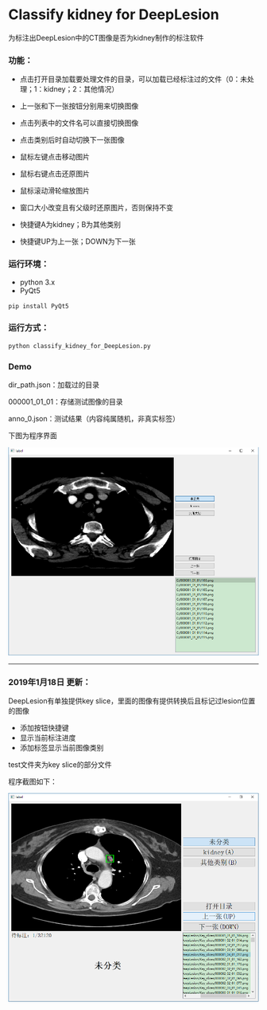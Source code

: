 # Classify kidney for DeepLesion

为标注出DeepLesion中的CT图像是否为kidney制作的标注软件

### 功能：

- 点击打开目录加载要处理文件的目录，可以加载已经标注过的文件（0：未处理；1：kidney；2：其他情况）

- 上一张和下一张按钮分别用来切换图像

- 点击列表中的文件名可以直接切换图像

- 点击类别后时自动切换下一张图像

- 鼠标左键点击移动图片

- 鼠标右键点击还原图片

- 鼠标滚动滑轮缩放图片

- 窗口大小改变且有父级时还原图片，否则保持不变

- 快捷键A为kidney；B为其他类别

- 快捷键UP为上一张；DOWN为下一张

  

### 运行环境：

- python 3.x
- PyQt5

```python
pip install PyQt5
```

### 运行方式：

```python
python classify_kidney_for_DeepLesion.py
```

### Demo

dir_path.json：加载过的目录

000001_01_01：存储测试图像的目录

anno_0.json：测试结果（内容纯属随机，非真实标签）

下图为程序界面

![](img/demo_1.png)

---

### 2019年1月18日 更新：

DeepLesion有单独提供key slice，里面的图像有提供转换后且标记过lesion位置的图像

- 添加按钮快捷键
- 显示当前标注进度
- 添加标签显示当前图像类别

test文件夹为key slice的部分文件

程序截图如下：

![](img/demo_2.png)